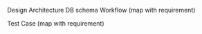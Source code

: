 Design 
	Architecture 
	DB schema
	Workflow (map with requirement)

Test Case (map with requirement)
